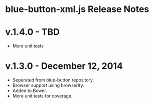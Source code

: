 # blue-button-xml.js Release Notes

# v.1.4.0 - TBD
- More unit tests

# v.1.3.0 - December 12, 2014
- Seperated from blue-button repository.
- Browser support using browserify.
- Added to Bower.
- More unit tests for coverage.

